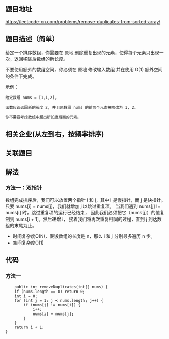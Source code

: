 ## 题目地址
<https://leetcode-cn.com/problems/remove-duplicates-from-sorted-array/>

## 题目描述（简单）
给定一个排序数组，你需要在 原地 删除重复出现的元素，使得每个元素只出现一次，返回移除后数组的新长度。

不要使用额外的数组空间，你必须在 原地 修改输入数组 并在使用 O(1) 额外空间的条件下完成。

示例：
```
给定数组 nums = [1,1,2], 

函数应该返回新的长度 2, 并且原数组 nums 的前两个元素被修改为 1, 2。 

你不需要考虑数组中超出新长度后面的元素。

```

## 相关企业(从左到右，按频率排序)

## 关联题目


## 解法
### 方法一：双指针

数组完成排序后，我们可以放置两个指针 i 和 j，其中 i 是慢指针，而 j 是快指针。
只要 nums[i] = nums[j]，我们就增加 j 以跳过重复项。
当我们遇到 nums[j] != nums[i] 时，跳过重复项的运行已经结束，
因此我们必须把它（nums[j]）的值复制到 nums[i + 1]。然后递增 i，
接着我们将再次重复相同的过程，直到 j 到达数组的末尾为止。


* 时间复杂度O(N)，假设数组的长度是 n，那么 i 和 j 分别最多遍历 n 步。
* 空间复杂度O(1)

## 代码
### 方法一
```
    public int removeDuplicates(int[] nums) {
    if (nums.length == 0) return 0;
    int i = 0;
    for (int j = 1; j < nums.length; j++) {
        if (nums[j] != nums[i]) {
            i++;
            nums[i] = nums[j];
        }
    }
    return i + 1;
}

```